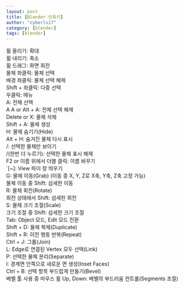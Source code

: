 ```yaml
---
layout: post
title: [Blender 단축키]
author: "cyberls17"
category: [blender]
tags: [blender]
---
```

휠 올리기: 확대<br>
휠 내리기: 축소<br>
휠 드래그: 화면 회전<br>
물체 좌클릭: 물체 선택<br>
배경 좌클릭: 물체 선택 해제<br>
Shift + 좌클릭: 다중 선택<br>
우클릭: 메뉴<br>
A: 전체 선택<br>
A A or Alt + A: 전체 선택 해제<br>
Delete or X: 물체 삭제<br>
Shift + A: 물체 생성<br>
H: 물체 숨기기(Hide)<br>
Alt + H: 숨겨진 물체 다시 표시<br>
/: 선택한 물체만 보이기<br>
/(한번 더 누르기): 선택한 물체 표시 해제<br>
F2 or 이름 위에서 더블 클릭: 이름 바꾸기<br>
`[~]: View 파이 창 띄우기<br>
G: 물체 이동(Grab) (이동 중 X, Y, Z로 X축, Y축, Z축 고정 가능)<br>
물체 이동 중 Shift: 섬세한 이동<br>
R: 물체 회전(Rotate)<br>
회전 상태에서 Shift: 섬세한 회전<br>
S: 물체 크기 조절(Scale)<br>
크기 조절 중 Shift: 섬세한 크기 조절<br>
Tab: Object 모드, Edit 모드 전환<br>
Shift + D: 물체 복제(Duplicate)<br>
Shift + R: 이전 행동 반복(Repeat)<br>
Ctrl + J: 그룹(Join)<br>
L: Edge로 연결된 Vertex 모두 선택(Link)<br>
P: 선택한 물체 분리(Separate)<br>
I: 경계면 안쪽으로 새로운 면 생성(Inset Faces)<br>
Ctrl + B: 선택 항목 부드럽게 만들기(Bevel)<br>
베벨 툴 사용 중 마우스 휠 Up, Down: 베벨의 부드러움 컨트롤(Segments 조절)<br>
